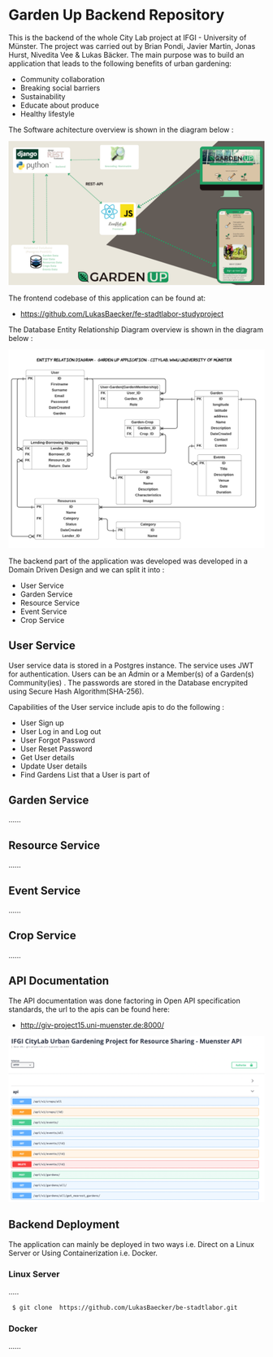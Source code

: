 # Garden Up Backend Repository
This is the backend of the whole City Lab project at IFGI - University of Münster. The project was carried out by Brian Pondi, Javier Martin, Jonas Hurst, Nivedita Vee & Lukas Bäcker. 
The main purpose was to build an application that leads to the following benefits of urban gardening:
- Community collaboration
- Breaking social barriers
- Sustainability 
- Educate about produce 
- Healthy lifestyle



The Software achitecture overview is shown in the diagram below : 

![](readme-files/software-architecture.png)

The frontend codebase of this application can be found at:
- https://github.com/LukasBaecker/fe-stadtlabor-studyproject 

The Database Entity Relationship Diagram overview is shown in the diagram below : 

![](readme-files/db-erd-model-citylab.png)

The backend part of the application was developed was developed in a Domain Driven Design and we can split it into :
- User Service
- Garden Service
- Resource Service
- Event Service
- Crop Service


## User Service 

User service data is stored in a Postgres instance. The service uses JWT for authentication. Users can be an Admin or a Member(s) of a Garden(s) Community(ies) . The passwords are stored in the Database encrypited using Secure Hash Algorithm(SHA-256).

Capabilities of the User service include apis to do the following :

- User Sign up
- User Log in and Log out
- User Forgot Password
- User Reset Password
- Get User details
- Update User details
- Find Gardens List that a User is part of

## Garden Service 

......

## Resource Service

......

## Event Service

......

## Crop Service

......

## API Documentation

The API documentation was done factoring in Open API specification standards, the url to the apis can be found here:
- http://giv-project15.uni-muenster.de:8000/

![](readme-files/garden-up-api-docs.png)


## Backend Deployment

The application can mainly be deployed in two ways i.e. Direct on a Linux Server or Using Containerization i.e. Docker.

### Linux Server

.....
```bash
 $ git clone  https://github.com/LukasBaecker/be-stadtlabor.git

```

### Docker 

......
